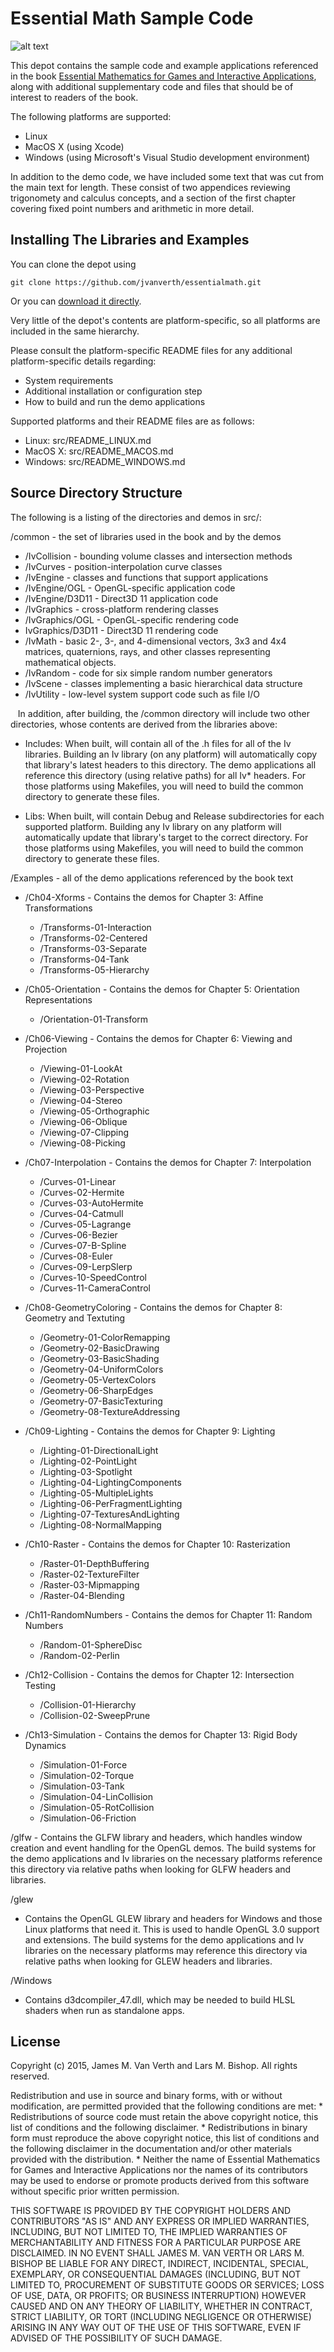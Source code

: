 Essential Math Sample Code
==========================

![alt text](https://images.tandf.co.uk/common/jackets/amazon/978148225/9781482250923.jpg "Book cover")

This depot contains the sample code and example applications referenced in the book [Essential Mathematics for Games and Interactive Applications](http://www.essentialmath.com/book.htm), along with additional supplementary code and files that should be of interest to readers of the book.

The following platforms are supported:

* Linux
* MacOS X (using Xcode)
* Windows (using Microsoft's Visual Studio development environment)

In addition to the demo code, we have included some text that was cut from the main text for length. These consist of two appendices reviewing trigonomety and calculus concepts, and a section of the first chapter covering fixed point numbers and arithmetic in more detail.

Installing The Libraries and Examples
-------------------------------------

You can clone the depot using

    git clone https://github.com/jvanverth/essentialmath.git
  
Or you can [download it directly](https://github.com/jvanverth/essentialmath/archive/master.zip).

Very little of the depot's contents are platform-specific, so all platforms are included in the same hierarchy.

Please consult the platform-specific README files for any additional platform-specific details regarding:
* System requirements
* Additional installation or configuration step
* How to build and run the demo applications

Supported platforms and their README files are as follows:
* Linux:   src/README_LINUX.md
* MacOS X: src/README_MACOS.md
* Windows:   src/README_WINDOWS.md

Source Directory Structure
--------------------------

The following is a listing of the directories and demos in src/:

/common - the set of libraries used in the book and by the demos

* /IvCollision - bounding volume classes and intersection methods
* /IvCurves - position-interpolation curve classes
* /IvEngine - classes and functions that support applications
* /IvEngine/OGL - OpenGL-specific application code
* /IvEngine/D3D11 - Direct3D 11 application code
* /IvGraphics - cross-platform rendering classes
* /IvGraphics/OGL - OpenGL-specific rendering code
* IvGraphics/D3D11 - Direct3D 11 rendering code
* /IvMath - basic 2-, 3-, and 4-dimensional vectors, 3x3 and 4x4 matrices, quaternions, rays, and other classes representing mathematical objects.
* /IvRandom - code for six simple random number generators
* /IvScene - classes implementing a basic hierarchical data structure
* /IvUtility - low-level system support code such as file I/O

&nbsp;&nbsp; In addition, after building, the /common directory will include two other directories, whose contents are derived from the libraries above:

* Includes: When built, will contain all of the .h files for all of the Iv libraries.  Building an Iv library (on any platform) will automatically copy that library's latest headers to this directory.  The demo applications all reference this directory (using relative paths) for all Iv* headers.  For those platforms using Makefiles, you will need to build the common directory to generate these files.

* Libs: When built, will contain Debug and Release subdirectories for each supported platform.  Building any Iv library on any platform will automatically update that library's target to the correct directory.  For those platforms using Makefiles, you will need to build the common directory to generate these files.

/Examples - all of the demo applications referenced by the book text

* /Ch04-Xforms - Contains the demos for Chapter 3: Affine Transformations

  * /Transforms-01-Interaction
  * /Transforms-02-Centered
  * /Transforms-03-Separate
  * /Transforms-04-Tank
  * /Transforms-05-Hierarchy

* /Ch05-Orientation - Contains the demos for Chapter 5: Orientation Representations

  * /Orientation-01-Transform

* /Ch06-Viewing - Contains the demos for Chapter 6: Viewing and Projection

  * /Viewing-01-LookAt
  * /Viewing-02-Rotation
  * /Viewing-03-Perspective
  * /Viewing-04-Stereo
  * /Viewing-05-Orthographic
  * /Viewing-06-Oblique
  * /Viewing-07-Clipping
  * /Viewing-08-Picking

* /Ch07-Interpolation - Contains the demos for Chapter 7: Interpolation

  * /Curves-01-Linear
  * /Curves-02-Hermite
  * /Curves-03-AutoHermite
  * /Curves-04-Catmull
  * /Curves-05-Lagrange
  * /Curves-06-Bezier
  * /Curves-07-B-Spline
  * /Curves-08-Euler
  * /Curves-09-LerpSlerp
  * /Curves-10-SpeedControl
  * /Curves-11-CameraControl

* /Ch08-GeometryColoring - Contains the demos for Chapter 8: Geometry and Textuting

  * /Geometry-01-ColorRemapping
  * /Geometry-02-BasicDrawing
  * /Geometry-03-BasicShading
  * /Geometry-04-UniformColors
  * /Geometry-05-VertexColors
  * /Geometry-06-SharpEdges
  * /Geometry-07-BasicTexturing
  * /Geometry-08-TextureAddressing

* /Ch09-Lighting - Contains the demos for Chapter 9: Lighting

  * /Lighting-01-DirectionalLight
  * /Lighting-02-PointLight
  * /Lighting-03-Spotlight
  * /Lighting-04-LightingComponents
  * /Lighting-05-MultipleLights
  * /Lighting-06-PerFragmentLighting
  * /Lighting-07-TexturesAndLighting
  * /Lighting-08-NormalMapping

* /Ch10-Raster - Contains the demos for Chapter 10: Rasterization

  * /Raster-01-DepthBuffering
  * /Raster-02-TextureFilter
  * /Raster-03-Mipmapping
  * /Raster-04-Blending

* /Ch11-RandomNumbers - Contains the demos for Chapter 11: Random Numbers

  *  /Random-01-SphereDisc
  * /Random-02-Perlin

* /Ch12-Collision - Contains the demos for Chapter 12: Intersection Testing

  * /Collision-01-Hierarchy
  * /Collision-02-SweepPrune

* /Ch13-Simulation -  Contains the demos for Chapter 13: Rigid Body Dynamics

  * /Simulation-01-Force
  * /Simulation-02-Torque
  * /Simulation-03-Tank
  * /Simulation-04-LinCollision
  * /Simulation-05-RotCollision
  * /Simulation-06-Friction

/glfw - Contains the GLFW library and headers, which handles window creation and event handling for the OpenGL demos. The build systems for the demo applications and Iv libraries on the necessary platforms reference this directory via relative paths when looking for GLFW headers and libraries.

/glew
* Contains the OpenGL GLEW library and headers for Windows and those Linux platforms that need it. This is used to handle OpenGL 3.0 support and extensions. The build systems for the demo applications and Iv libraries on the necessary platforms may reference this directory via relative paths when looking for GLEW headers and libraries.

/Windows
* Contains d3dcompiler_47.dll, which may be needed to build HLSL shaders when run as standalone apps.

License
-------
Copyright (c) 2015, James M. Van Verth and Lars M. Bishop.
All rights reserved.

Redistribution and use in source and binary forms, with or without
modification, are permitted provided that the following conditions are met:
    * Redistributions of source code must retain the above copyright
      notice, this list of conditions and the following disclaimer.
    * Redistributions in binary form must reproduce the above copyright
      notice, this list of conditions and the following disclaimer in the
      documentation and/or other materials provided with the distribution.
    * Neither the name of Essential Mathematics for Games and Interactive
      Applications nor the names of its contributors may be used to endorse
      or promote products derived from this software without specific prior
      written permission.

THIS SOFTWARE IS PROVIDED BY THE COPYRIGHT HOLDERS AND CONTRIBUTORS "AS IS" AND
ANY EXPRESS OR IMPLIED WARRANTIES, INCLUDING, BUT NOT LIMITED TO, THE IMPLIED
WARRANTIES OF MERCHANTABILITY AND FITNESS FOR A PARTICULAR PURPOSE ARE
DISCLAIMED. IN NO EVENT SHALL JAMES M. VAN VERTH OR LARS M. BISHOP BE LIABLE FOR ANY
DIRECT, INDIRECT, INCIDENTAL, SPECIAL, EXEMPLARY, OR CONSEQUENTIAL DAMAGES
(INCLUDING, BUT NOT LIMITED TO, PROCUREMENT OF SUBSTITUTE GOODS OR SERVICES;
LOSS OF USE, DATA, OR PROFITS; OR BUSINESS INTERRUPTION) HOWEVER CAUSED AND
ON ANY THEORY OF LIABILITY, WHETHER IN CONTRACT, STRICT LIABILITY, OR TORT
(INCLUDING NEGLIGENCE OR OTHERWISE) ARISING IN ANY WAY OUT OF THE USE OF THIS
SOFTWARE, EVEN IF ADVISED OF THE POSSIBILITY OF SUCH DAMAGE.
